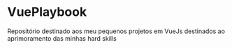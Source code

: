 # VuePlaybook
Repositório destinado aos meu pequenos projetos em VueJs destinados ao aprimoramento das minhas hard skills
